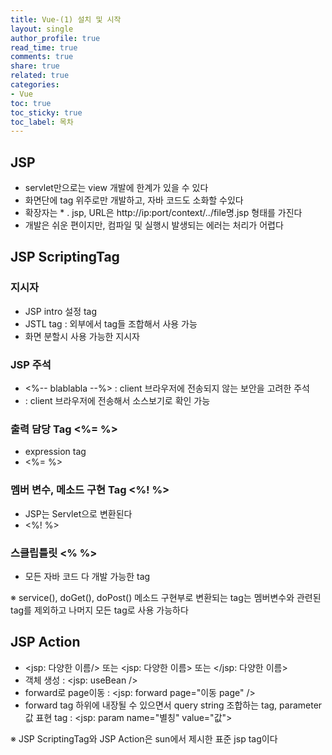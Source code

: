 ```yaml
---
title: Vue-(1) 설치 및 시작
layout: single
author_profile: true
read_time: true
comments: true
share: true
related: true
categories:
- Vue
toc: true
toc_sticky: true
toc_label: 목차
---
```


## JSP
- servlet만으로는 view 개발에 한계가 있을 수 있다
- 화면단에 tag 위주로만 개발하고, 자바 코드도 소화할 수있다
- 확장자는 * . jsp, URL은 http://ip:port/context/../file명.jsp 형태를 가진다
- 개발은 쉬운 편이지만, 컴파일 및 실행시 발생되는 에러는 처리가 어렵다

## JSP ScriptingTag
### 지시자
- JSP intro 설정 tag
- JSTL tag : 외부에서 tag들 조합해서 사용 가능
- 화면 분할시 사용 가능한 지시자

### JSP 주석 
- <%--   blablabla --%> : client 브라우저에 전송되지 않는 보안을 고려한 주석
- <!-- blablabla --!> : client 브라우저에 전송해서 소스보기로 확인 가능

### 출력 담당 Tag <%= %>
- expression tag
- <%= %>
### 멤버 변수, 메소드 구현 Tag <%! %>
- JSP는 Servlet으로 변환된다
- <%! %>
### 스클립틀릿 <% %>
- 모든 자바 코드 다 개발 가능한 tag

※  service(), doGet(), doPost() 메소드 구현부로 변환되는 tag는 멤버변수와 관련된 tag를 제외하고 나머지 모든 tag로 사용 가능하다

## JSP Action
- <jsp: 다양한 이름/>  또는 <jsp: 다양한 이름> 또는 </jsp: 다양한 이름>
-  객체 생성 : <jsp: useBean />
-  forward로 page이동 : <jsp: forward page="이동 page" />
-  forward tag 하위에 내장될 수 있으면서 query string 조합하는 tag, parameter값 표현 tag : <jsp: param name="별칭" value="값">

※ JSP ScriptingTag와 JSP Action은 sun에서 제시한 표준 jsp tag이다

